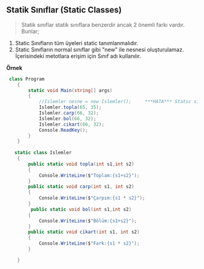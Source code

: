 ## Statik Sınıflar (Static Classes) ##
> Statik sınıflar statik sınıflara benzerdir ancak 2 önemli farkı vardır. Bunlar;
  
   1. Static Sınıfların tüm üyeleri static tanımlanmalıdır.
   2. Static Sınıfların normal sınıflar gibi "new" ile  nesnesi oluşturulamaz. İçerisindeki metotlara erişim için Sınıf adı kullanılır.


**Örnek**

```csharp
 class Program
    {
        static void Main(string[] args)
        {
            //Islemler nesne = new Islemler();     ***HATA*** Static sınıfların nesnesi oluşturulamaz. 
            Islemler.topla(65, 35);
            Islemler.carp(66, 32);
            Islemler.bol(66, 32);
            Islemler.cikart(66, 32);
            Console.ReadKey();
        }
    }
    
   static class Islemler
    {
        public static void topla(int s1,int s2)
        {
            Console.WriteLine($"Toplam:{s1+s2}");
        }
        public static void carp(int s1, int s2)
        {
            Console.WriteLine($"Çarpım:{s1 * s2}");
        }
         public static void bol(int s1,int s2)
        {
            Console.WriteLine($"Bölüm:{s1+s2}");
        }
        public static void cikart(int s1, int s2)
        {
            Console.WriteLine($"Fark:{s1 * s2}");
        }

    }
    
    
